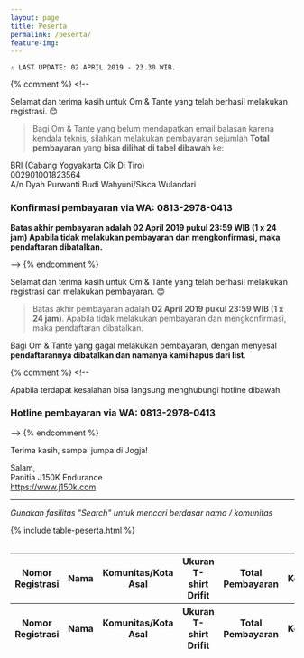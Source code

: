 ```yaml
---
layout: page
title: Peserta
permalink: /peserta/
feature-img:
---
```


`⚠ LAST UPDATE: 02 APRIL 2019 - 23.30 WIB. `  

{% comment %} <!--

Selamat dan terima kasih untuk Om & Tante yang telah berhasil melakukan registrasi. 😊

> Bagi Om & Tante yang belum mendapatkan email balasan karena kendala teknis, silahkan melakukan pembayaran sejumlah **Total pembayaran** yang **bisa dilihat di tabel dibawah** ke:

BRI (Cabang Yogyakarta Cik Di Tiro)  
002901001823564  
A/n Dyah Purwanti Budi Wahyuni/Sisca Wulandari  

### Konfirmasi pembayaran via WA: 0813-2978-0413  

**Batas akhir pembayaran adalah 02 April 2019 pukul 23:59 WIB (1 x 24 jam)
Apabila tidak melakukan pembayaran dan mengkonfirmasi, maka pendaftaran dibatalkan.**

--> {% endcomment %}

Selamat dan terima kasih untuk Om & Tante yang telah berhasil melakukan registrasi dan melakukan pembayaran. 😊  

> Batas akhir pembayaran adalah **02 April 2019 pukul 23:59 WIB (1 x 24 jam)**.
Apabila tidak melakukan pembayaran dan mengkonfirmasi, maka pendaftaran dibatalkan.

Bagi Om & Tante yang gagal melakukan pembayaran, dengan menyesal **pendaftarannya dibatalkan dan namanya kami hapus dari list**.  

{% comment %} <!--

Apabila terdapat kesalahan bisa langsung menghubungi hotline dibawah.

### Hotline pembayaran via WA: 0813-2978-0413

--> {% endcomment %}

Terima kasih, sampai jumpa di Jogja!  

Salam,  
Panitia J150K Endurance  
https://www.j150k.com

<hr>

*Gunakan fasilitas "Search" untuk mencari berdasar nama / komunitas*

<table id="peserta" class="display" style="width:100%; padding: 1em 0;">
  <thead>
      <tr>
          <th>Nomor Registrasi</th>
          <th>Nama</th>
          <th>Komunitas/Kota Asal</th>
          <th>Ukuran T-shirt Drifit</th>
          <th>Total Pembayaran</th>
          <th>Keterangan</th>
      </tr>
  </thead>
  <tbody>
    {% include table-peserta.html %}
  </tbody>
  <tfoot>
    <tr>
      <th>Nomor Registrasi</th>
      <th>Nama</th>
      <th>Komunitas/Kota Asal</th>
      <th>Ukuran T-shirt Drifit</th>
      <th>Total Pembayaran</th>
      <th>Keterangan</th>
    </tr>
  </tfoot>
</table>
